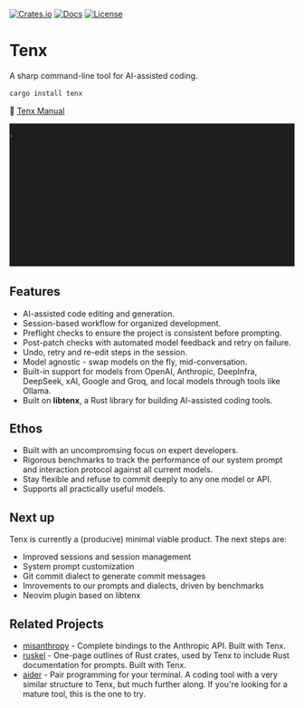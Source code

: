 [![Crates.io](https://img.shields.io/crates/v/tenx.svg)](https://crates.io/crates/tenx)
[![Docs](https://img.shields.io/docsrs/libtenx)](https://docs.rs/libtenx)
[![License](https://img.shields.io/badge/license-MIT-blue.svg)](https://opensource.org/licenses/MIT)

# Tenx

A sharp command-line tool for AI-assisted coding.


```bash
cargo install tenx
```

📘 [Tenx Manual](https://cortesi.github.io/tenx-manual/overview.html)

<p align="center">
  <img src="https://raw.githubusercontent.com/cortesi/tenx/master/.assets/quickstart_quick.gif">
</p>

## Features

- AI-assisted code editing and generation.
- Session-based workflow for organized development.
- Preflight checks to ensure the project is consistent before prompting.
- Post-patch checks with automated model feedback and retry on failure.
- Undo, retry and re-edit steps in the session.
- Model agnostic - swap models on the fly, mid-conversation. 
- Built-in support for models from OpenAI, Anthropic, DeepInfra, DeepSeek, xAI,
  Google and Groq, and local models through tools like Ollama.
- Built on **libtenx**, a Rust library for building AI-assisted coding tools.


## Ethos

- Built with an uncompromsing focus on expert developers.
- Rigorous benchmarks to track the performance of our system prompt and
  interaction protocol against all current models.
- Stay flexible and refuse to commit deeply to any one model or API.
- Supports all practically useful models.


## Next up

Tenx is currently a (producive) minimal viable product. The next steps are:

- Improved sessions and session management
- System prompt customization
- Git commit dialect to generate commit messages
- Imrovements to our prompts and dialects, driven by benchmarks
- Neovim plugin based on libtenx


## Related Projects

- [misanthropy](https://github.com/cortesi/misanthropy) - Complete bindings to the Anthropic API. Built with Tenx.
- [ruskel](https://github.com/cortesi/ruskel) - One-page outlines of Rust
  crates, used by Tenx to include Rust documentation for prompts. Built with Tenx.
- [aider](https://github.com/Aider-AI/aider) - Pair programming for your
  terminal. A coding tool with a very similar structure to Tenx, but much
  further along. If you're looking for a mature tool, this is the one to try.
